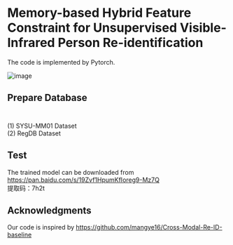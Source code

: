 # Memory-based Hybrid Feature Constraint for Unsupervised Visible-Infrared Person Re-identification

The code is implemented by Pytorch.<br>

![image](https://user-images.githubusercontent.com/39792445/185629152-ea8a3f94-a2e6-45d3-bfbb-bc9c1df6a0ba.png)


## Prepare Database <br><br>
   (1) SYSU-MM01 Dataset<br>
   (2) RegDB Dataset 
  





## Test <br>

The trained model can be downloaded from<br> https://pan.baidu.com/s/19Zvf1HpumKfIoreg9-Mz7Q<br> 提取码：7h2t





## Acknowledgments<br>

Our code is inspired by https://github.com/mangye16/Cross-Modal-Re-ID-baseline
